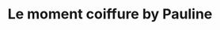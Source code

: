 ---
title: "Le moment coiffure by Pauline"
url: /villecroze/le-moment-coiffure-by-pauline/
shop: Friseur
---